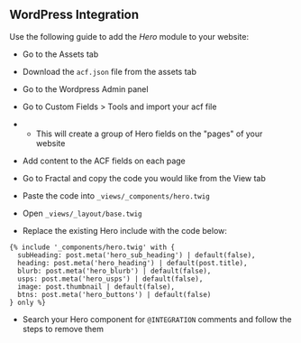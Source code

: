 ## WordPress Integration

Use the following guide to add the *Hero* module to your website:

- Go to the Assets tab

- Download the `acf.json` file from the assets tab 

- Go to the Wordpress Admin panel

- Go to Custom Fields > Tools and import your acf file
- - This will create a group of Hero fields on the "pages" of your website

- Add content to the ACF fields on each page

- Go to Fractal and copy the code you would like from the View tab

- Paste the code into `_views/_components/hero.twig`

- Open `_views/_layout/base.twig`

- Replace the existing Hero include with the code below:
```
{% include '_components/hero.twig' with { 
  subHeading: post.meta('hero_sub_heading') | default(false),
  heading: post.meta('hero_heading') | default(post.title),
  blurb: post.meta('hero_blurb') | default(false),
  usps: post.meta('hero_usps') | default(false),
  image: post.thumbnail | default(false),
  btns: post.meta('hero_buttons') | default(false)
} only %}
```

- Search your Hero component for `@INTEGRATION` comments and follow the steps to remove them